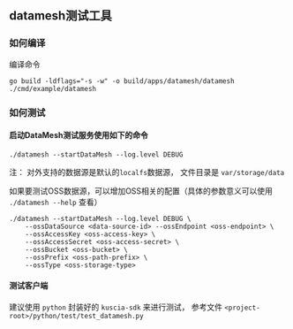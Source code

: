
## datamesh测试工具

### 如何编译

编译命令

```
go build -ldflags="-s -w" -o build/apps/datamesh/datamesh ./cmd/example/datamesh
```

### 如何测试

#### 启动DataMesh测试服务使用如下的命令

```
./datamesh --startDataMesh --log.level DEBUG
```

注： 对外支持的数据源是默认的`localfs`数据源， 文件目录是 `var/storage/data`

如果要测试OSS数据源，可以增加OSS相关的配置（具体的参数意义可以使用 `./datamesh --help` 查看）

```
./datamesh --startDataMesh --log.level DEBUG \
    --ossDataSource <data-source-id> --ossEndpoint <oss-endpoint> \
    --ossAccessKey <oss-access-key> \
    --ossAccessSecret <oss-access-secret> \
    --ossBucket <oss-bucket> \
    --ossPrefix <oss-path-prefix> \
    --ossType <oss-storage-type>
```

#### 测试客户端

建议使用 `python` 封装好的 `kuscia-sdk` 来进行测试， 参考文件 `<project-root>/python/test/test_datamesh.py`
